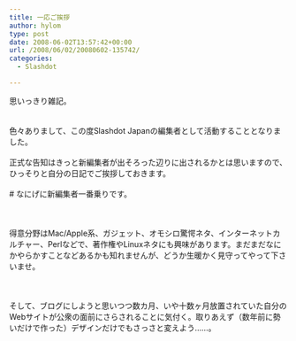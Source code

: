 ```yaml
---
title: 一応ご挨拶
author: hylom
type: post
date: 2008-06-02T13:57:42+00:00
url: /2008/06/02/20080602-135742/
categories:
  - Slashdot

---
```

思いっきり雑記。  
</br>   
色々ありまして、この度Slashdot Japanの編集者として活動することとなりました。</br>   
正式な告知はきっと新編集者が出そろった辺りに出されるかとは思いますので、ひっそりと自分の日記でご挨拶しておきます。</br>   
\# なにげに新編集者一番乗りです。</br>  
</br>   
得意分野はMac/Apple系、ガジェット、オモシロ驚愕ネタ、インターネットカルチャー、Perlなどで、著作権やLinuxネタにも興味があります。まだまだなにかやらかすことなどあるかも知れませんが、どうか生暖かく見守ってやって下さいませ。</br>  
</br>   
そして、ブログにしようと思いつつ数カ月、いや十数ヶ月放置されていた自分のWebサイトが公衆の面前にさらされることに気付く。取りあえず（数年前に勢いだけで作った）デザインだけでもさっさと変えよう……。</br>  
</br>  
</br>